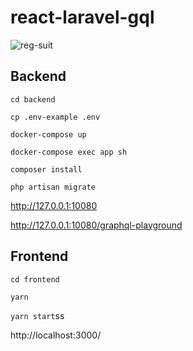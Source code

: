 # react-laravel-gql

![reg-suit](https://github.com/eretica/react-laravel-gql/workflows/reg-suit/badge.svg)

## Backend 

`cd backend`

`cp .env-example .env`

`docker-compose up`

`docker-compose exec app sh`

`composer install`

`php artisan migrate`

http://127.0.0.1:10080

http://127.0.0.1:10080/graphql-playground

## Frontend

`cd frontend`

`yarn`

`yarn start`ss

http://localhost:3000/
